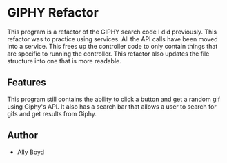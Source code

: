 # GIPHY Refactor

This program is a refactor of the GIPHY search code I did previously. This refactor was to practice using services. All the API calls have been moved into a service. This frees up the controller code to only contain things that are specific to running the controller. This refactor also updates the file structure into one that is more readable.

## Features

This program still contains the ability to click a button and get a random gif using Giphy's API. It also has a search bar that allows a user to search for gifs and get results from Giphy.

## Author

- Ally Boyd
